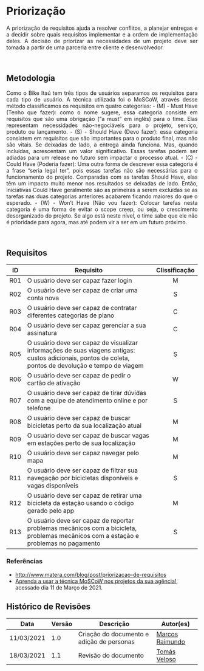# Priorização  

<p align = "justify">A priorização de requisitos ajuda a resolver conflitos, a planejar entregas e a decidir sobre quais requisitos implementar e a ordem de implementação deles. A decisão de priorizar as necessidades de um projeto deve ser tomada a partir de uma parceria entre cliente e desenvolvedor.</p>
<br/>

## Metodologia


<p align = "justify">Como o Bike Itaú tem três tipos de usuários separamos os requisitos para cada tipo de usuário. A técnica utilizada foi o MoSCoW, através desse método classificamos os requisitos em quatro categorias: - (M) - Must Have (Tenho que fazer): como o nome sugere, essa categoria consiste em requisitos que são uma obrigação (“a must” em inglês) para o time. Elas representam necessidades não-negociáveis para o projeto, serviço, produto ou lançamento. - (S) - Should Have (Devo fazer): essa categoria consistem em requisitos que são importantes para o produto final, mas não são vitais. Se deixadas de lado, a entrega ainda funciona. Mas, quando incluídas, acrescentam um valor significativo. Essas tarefas podem ser adiadas para um release no futuro sem impactar o processo atual. - (C) - Could Have (Poderia fazer): Uma outra forma de descrever essa categoria é a frase “seria legal ter”, pois essas tarefas não são necessárias para o funcionamento do projeto. Comparadas com as tarefas Should Have, elas têm um impacto muito menor nos resultados se deixadas de lado. Então, iniciativas Could Have geralmente são as primeiras a serem excluídas se as tarefas nas duas categorias anteriores acabarem ficando maiores do que o esperado. - (W) - Won’t Have (Não vou fazer): Colocar tarefas nesta categoria é uma forma de evitar o scope creep, ou seja, o crescimento desorganizado do projeto. Se algo está neste nível, o time sabe que ele não é prioridade para agora, mas até podem vir a ser em um futuro próximo.</p>
<br/>


## Requisitos 

| ID | Requisito | Clissificação |
| :---: | --- | :---: |
| R01 | O usuário deve ser capaz fazer login | M |
| R02 | O usuário deve ser capaz de criar uma conta nova | S |
| R03 | O usuário deve ser capaz de contratar diferentes categorias de plano | C |
| R04 | O usuário deve ser capaz gerenciar a sua assinatura | C |
| R05 | O usuário deve ser capaz de visualizar informações de suas viagens antigas: custos adicionais, pontos de coleta, pontos de devolução e tempo de viagem | S |
| R06 | O usuário deve ser capaz de pedir o cartão de ativação | W |
| R07 | O usuário deve ser capaz de tirar dúvidas com a equipe de atendimento online e por telefone | S |
| R08 | O usuário deve ser capaz de buscar bicicletas perto da sua localização atual | M |
| R09 | O usuário deve ser capaz de buscar vagas em estações perto de sua localização | M |
| R10 | O usuário deve ser capaz navegar pelo mapa | M |
| R11 | O usuário deve ser capaz de filtrar sua navegação por bicicletas disponíveis e vagas disponíveis | S |
| R12 | O usuário deve ser capaz de retirar uma bicicleta da estação usando o código gerado pelo app  | M |
| R13 | O usuário deve ser capaz de reportar problemas mecânicos com a bicicleta, problemas mecânicos com a estação e problemas no pagamento  | S |

### Referências

* http://www.matera.com/blog/post/priorizacao-de-requisitos  
* [Aprenda a usar a técnica MoSCoW nos projetos da sua agência!](https://rockcontent.com/br/blog/metodo-moscow/), acessado dia 11 de Março de 2021.

## Histórico de Revisões

| Data | Versão | Descrição | Autor(es) |
| --- | --- | --- | --- |
| 11/03/2021 | 1.0 | Criação do documento e adição de personas | [Marcos Raimundo](https://www.github.com/MarcosFloresta/) |
| 18/03/2021 | 1.1 | Revisão do documento | [Tomás Veloso](https://www.github.com/tomasvelos0/) |